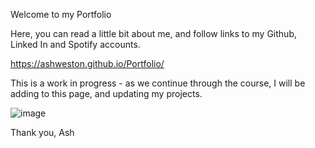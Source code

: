 Welcome to my Portfolio 

Here, you can read a little bit about me, and follow links to my Github, Linked In and Spotify accounts. 

https://ashweston.github.io/Portfolio/

This is a work in progress - as we continue through the course, I will be adding to this page, and updating my projects. 

![image](https://user-images.githubusercontent.com/93314333/146333734-91c69aba-e0c3-4b2c-9be0-5b8d2c359b26.png)


Thank you, Ash 
